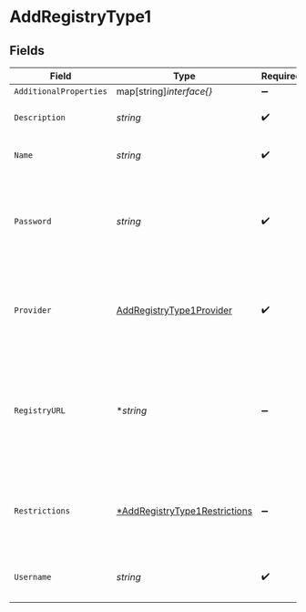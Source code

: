 # AddRegistryType1


## Fields

| Field                                                                                          | Type                                                                                           | Required                                                                                       | Description                                                                                    | Example                                                                                        |
| ---------------------------------------------------------------------------------------------- | ---------------------------------------------------------------------------------------------- | ---------------------------------------------------------------------------------------------- | ---------------------------------------------------------------------------------------------- | ---------------------------------------------------------------------------------------------- |
| `AdditionalProperties`                                                                         | map[string]*interface{}*                                                                       | :heavy_minus_sign:                                                                             | N/A                                                                                            |                                                                                                |
| `Description`                                                                                  | *string*                                                                                       | :heavy_check_mark:                                                                             | Description of the credentials.                                                                | This is a set of saved credentials.                                                            |
| `Name`                                                                                         | *string*                                                                                       | :heavy_check_mark:                                                                             | Name of the credentials.                                                                       | Example Credentials                                                                            |
| `Password`                                                                                     | *string*                                                                                       | :heavy_check_mark:                                                                             | Password, Personal Access Token, or API key for the container registry.                        | password1234                                                                                   |
| `Provider`                                                                                     | [AddRegistryType1Provider](../../models/shared/addregistrytype1provider.md)                    | :heavy_check_mark:                                                                             | The registry provider associated with this set of credentials.                                 | dockerhub                                                                                      |
| `RegistryURL`                                                                                  | **string*                                                                                      | :heavy_minus_sign:                                                                             | Custom url for the container registry. Only usable (and required) when `provider` is `custom`. | https://example.com                                                                            |
| `Restrictions`                                                                                 | [*AddRegistryType1Restrictions](../../models/shared/addregistrytype1restrictions.md)           | :heavy_minus_sign:                                                                             | Data about whether the credentials are restricted to certain projects.                         |                                                                                                |
| `Username`                                                                                     | *string*                                                                                       | :heavy_check_mark:                                                                             | Username for the container registry.                                                           | test-user                                                                                      |